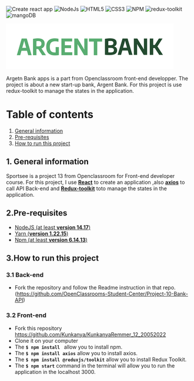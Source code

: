 ![Create react app](https://img.shields.io/badge/build_with-create_react_app-09D3AC?style=for-the-badge&logo=Create-React-App)
![NodeJs](https://img.shields.io/badge/Node.js-16.14.0-339933?style=for-the-badge&logo=Node.js)
![HTML5](https://img.shields.io/badge/HTML5-E34F26?style=for-the-badge&logo=html5&logoColor=white)
![CSS3](https://img.shields.io/badge/CSS3-1572B6?style=for-the-badge&logo=css3&logoColor=white)
![NPM](https://img.shields.io/badge/npm-CB3837?style=for-the-badge&logo=npm&logoColor=white)
![redux-toolkit](https://img.shields.io/badge/Redux-593D88?style=for-the-badge&logo=redux&logoColor=white)
![mangoDB](https://img.shields.io/badge/MongoDB-4EA94B?style=for-the-badge&logo=mongodb&logoColor=white)

![ArgentBank Logo](./my-app/src/asset/argentBankLogo.png)


Argetn Bank apps is a part from Openclassroom front-end developper. The project is about a new start-up bank, Argent Bank. For this project is use redux-toolkit to manage the states in the application.

# Table of contents #
1. [General information](#General)
2. [Pre-requisites](#Pre-requisites)
3. [How to run this project](#runProject)

## 1. <a name="General">General information </a>
Sportsee is a project 13 from Openclassroom for Front-end developer course.
For this project, I use [**React**](https://reactjs.org/) to create an application ,also [**axios**](https://github.com/axios/axios) to call API Back-end and [**Redux-toolkit**](https://redux-toolkit.js.org/) toto manage the states in the application.

## 2.<a name="Pre-requisites">Pre-requisites</a> 

- [NodeJS (at least **version 14.17**)](https://nodejs.org/en/)
- [Yarn (**version 1.22.15**)](https://yarnpkg.com/)
- [Npm (at least **version 6.14.13**)](https://docs.npmjs.com/cli/v6/commands/npm-install)


## 3.<a name="runProject">How to run this project</a> 
 
   ### 3.1 Back-end 
- Fork the repository and follow the Readme instruction in that repo.(https://github.com/OpenClassrooms-Student-Center/Project-10-Bank-API)
### 3.2 Front-end
- Fork this repository https://github.com/Kunkanya/KunkanyaRemmer_12_20052022
- Clone it on your computer
- The **`$ npm install `** allow you to install npm.
- The **`$ npm install axios`** allow you to install axios.
- The **`$ npm install @reduxjs/toolkit`** allow you to install Redux Toolkit.
- The **`$ npm start`** command in the terminal will allow you to run the application in the localhost 3000.

